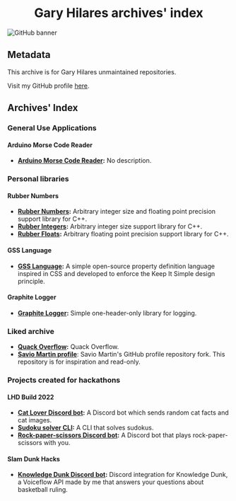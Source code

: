 <h1 align="center">Gary Hilares archives' index</h1>

![GitHub banner](https://user-images.githubusercontent.com/46727048/152216465-b97e0398-b157-4ba2-a2f4-64cb707806bf.jpg)
## Metadata
This archive is for Gary Hilares unmaintained repositories.

Visit my GitHub profile [here](https://github.com/GaryHilares).
## Archives' Index
### General Use Applications
#### Arduino Morse Code Reader
- **[Arduino Morse Code Reader](https://github.com/GaryHilaresArchive/Arduino-Morse-Code-Reader):** No description.
### Personal libraries
#### Rubber Numbers
- **[Rubber Numbers](https://github.com/GaryHilaresArchive/Rubber-Numbers):** Arbitrary integer size and floating point precision support library for C++.
- **[Rubber Integers](https://github.com/GaryHilaresArchive/Rubber-Integers):** Arbitrary integer size support library for C++.
- **[Rubber Floats](https://github.com/GaryHilaresArchive/Rubber-Floats):** Arbitrary floating point precision support library for C++.
#### GSS Language
- **[GSS Language](https://github.com/GaryHilaresArchive/GSS-Language):** A simple open-source property definition language inspired in CSS and developed to enforce the Keep It Simple design principle. 
#### Graphite Logger
- **[Graphite Logger](https://github.com/GaryHilaresArchive/Graphite-Logger):** Simple one-header-only library for logging.
### Liked archive
- **[Quack Overflow](https://github.com/GaryHilaresArchive/quackoverflow):** Quack Overflow.
- **[Savio Martin profile](https://github.com/GaryHilaresArchive/saviomartin-profile)**: Savio Martin's GitHub profile repository fork. This repository is for inspiration and read-only.
### Projects created for hackathons
#### LHD Build 2022
- **[Cat Lover Discord bot](https://github.com/GaryHilaresArchive/lhdbuild2022-cat-lover-discord-bot):** A Discord bot which sends random cat facts and cat images.
- **[Sudoku solver CLI](https://github.com/GaryHilaresArchive/lhdbuild2022-sudoku-solver-cli):** A CLI that solves sudokus.
- **[Rock-paper-scissors Discord bot](https://github.com/GaryHilaresArchive/lhdbuild2022-rock-paper-scissors-discord-bot):** A Discord bot that plays rock-paper-scissors with you.
#### Slam Dunk Hacks
- **[Knowledge Dunk Discord bot](https://github.com/GaryHilaresArchive/Knowledge-Dunk-Discord-Bot):** Discord integration for Knowledge Dunk, a Voiceflow API made by me that answers your questions about basketball ruling.
